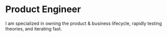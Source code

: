 
# Product Engineer

I am specialized in owning the product & business lifecycle, rapidly testing theories, and iterating fast.
